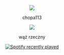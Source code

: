 <div id="header" align="center">
<img src="https://media.tenor.com/MSaZhCBPynQAAAAC/blue-lock-anime.gif">
  <p>chopa113</p>
  
 <img src="https://i.ibb.co/xfwwx9s/R-removebg-preview.png">
  <p>wąż rzeczny</p>
  
 [![Spotify recently played](https://spotify-recently-played-readme.vercel.app/api?user=31eoma6noyy67k4tpwfqxi52qsqe)](https://open.spotify.com/user/31eoma6noyy67k4tpwfqxi52qsqe)
</div>
